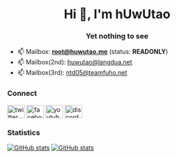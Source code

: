 <h1 align=center>Hi 👋, I'm hUwUtao</h1>
<h3 align=center>Yet nothing to see</h3>

- 📫 Mailbox: **root@huwutao.me** (status: **READONLY**)
- 📫 Mailbox(2nd): huwutao@langdua.net
- 📫 Mailbox(3rd): ntd05@teamfuho.net

### Connect
<a href=https://twitter.com/hutawd target=blank><img align=center alt=twitter height=30 src=https://raw.githubusercontent.com/rahuldkjain/github-profile-readme-generator/master/src/images/icons/Social/twitter.svg width=40></a>
<a href=https://fb.com/huwutao target=blank><img align=center alt=facebook height=30 src=https://raw.githubusercontent.com/rahuldkjain/github-profile-readme-generator/master/src/images/icons/Social/facebook.svg width=40></a>
<a href=https://www.youtube.com/c/huwutao target=blank><img align=center alt=youtube height=30 src=https://raw.githubusercontent.com/rahuldkjain/github-profile-readme-generator/master/src/images/icons/Social/youtube.svg width=40></a>
<a href=https://discord.gg/B7uujb8s99 target=blank><img align=center alt=discord height=30 src=https://raw.githubusercontent.com/rahuldkjain/github-profile-readme-generator/master/src/images/icons/Social/discord.svg width=40></a>

### Statistics

[![GitHub stats](https://github-readme-stats.vercel.app/api?username=hUwUtao&theme=tokyonight&hide_border=true&show_icons=true&count_private=true)](https://huwutao.me)
[![GitHub stats](https://github-readme-stats.vercel.app/api/top-langs?layout=compact&langs_count=8&theme=tokyonight&hide_border=true&count_private=true&username=hUwUtao&show_icons=true)](https://huwutao.me)
